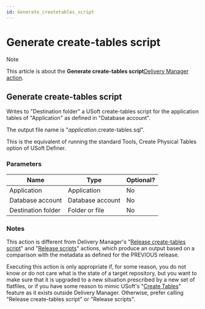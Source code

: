 ```yaml
---
id: Generate_createtables_script
---
```


# Generate create-tables script



> [!NOTE]
> This article is about the **Generate create-tables script**[Delivery Manager action](/docs/Continuous_delivery/Delivery_Manager_actions_by_name).

## **Generate create-tables script**

Writes to "Destination folder" a USoft create-tables script for the application tables of "Application" as defined in "Database account". 

The output file name is "*application*.create-tables.sql".

This is the equivalent of running the standard Tools, Create Physical Tables option of USoft Definer.

### Parameters

|**Name**|**Type**|**Optional?**|
|--------|--------|--------|
|Application|Application|No      |
|Database account|Database account|No      |
|Destination folder|Folder or file|No      |



### Notes

This action is different from Delivery Manager's "[Release create-tables script](/docs/Continuous_delivery/Delivery_Manager_actions_by_name/Release_createtables_script.md)" and "[Release scripts](/docs/Continuous_delivery/Delivery_Manager_actions_by_name/Release_scripts.md)" actions, which produce an output based on a comparison with the metadata as defined for the PREVIOUS release.

Executing this action is only appropriate if, for some reason, you do not know or do not care what is the state of a target repository, but you want to make sure that it is upgraded to a new situation prescribed by a new set of flatfiles, or if you have some reason to mimic USoft's "[Create Tables](/docs/Continuous_delivery/Delivery_Manager_actions_by_name/Create_tables.md)" feature as it exists outside Delivery Manager. Otherwise, prefer calling "Release create-tables script" or "Release scripts".